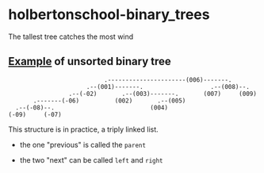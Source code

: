 # holbertonschool-binary_trees
The tallest tree catches the most wind


## [Example](https://github.com/hs-hq/0x1C.c/blob/main/README.md) of unsorted binary tree

```
                           .----------------------(006)-------.
                      .--(001)-------.                   .--(008)--.
                 .--(-02)       .--(003)-------.       (007)     (009)
       .-------(-06)          (002)       .--(005)
  .--(-08)--.                           (004)
(-09)     (-07)
```

This structure is in practice, a triply linked list. 

* the one "previous" is called the `parent`

* the two "next" can be called `left` and `right`
